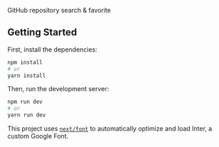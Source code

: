 GitHub repository search & favorite

## Getting Started

First, install the dependencies:

```bash
npm install
# or
yarn install
```

Then, run the development server:

```bash
npm run dev
# or
yarn run dev
```

This project uses [`next/font`](https://nextjs.org/docs/basic-features/font-optimization) to automatically optimize and load Inter, a custom Google Font.